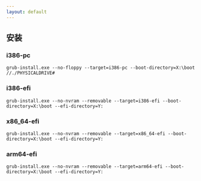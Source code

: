 ```yaml
---
layout: default
---
```


## 安装

### i386-pc

```batch
grub-install.exe --no-floppy --target=i386-pc --boot-directory=X:\boot //./PHYSICALDRIVE#
```

### i386-efi

```batch
grub-install.exe --no-nvram --removable --target=i386-efi --boot-directory=X:\boot --efi-directory=Y:
```

### x86_64-efi

```batch
grub-install.exe --no-nvram --removable --target=x86_64-efi --boot-directory=X:\boot --efi-directory=Y:
```

### arm64-efi

```batch
grub-install.exe --no-nvram --removable --target=arm64-efi --boot-directory=X:\boot --efi-directory=Y:
```
